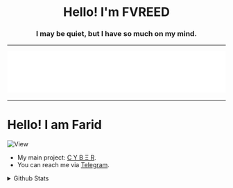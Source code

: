 <h1 align="center">Hello! I'm FVREED</h1>
<h3 align="center">I may be quiet, but I have so much on my mind.</h3>

----

<p align="center">
  <img src="your_cool_intro.gif" alt="FaridDadashzade" />
</p>

----

# Hello! I am Farid

![View](https://komarev.com/ghpvc/?username=fariddadashzade&color=565f89&custom_title=Izlenme&style=flat)

- My main project: [C Y B Ξ R](https://github.com/FaridDadashzade/CyberUserBot).
- You can reach me via [Telegram](https://t.me/FVREED).

<details>
  <summary>Github Stats</summary>
  
<p align="center"><img src="https://github-readme-stats.vercel.app/api/top-langs?username=FaridDadashzade&&custom_title=İstifadə%20etdiyim%20dillər&show_icons=true&locale=en&layout=compact&theme=algolia" alt="FaridDadashzade" /> <img src="https://github-readme-stats.vercel.app/api?username=FaridDadashzade&show_icons=true&&custom_title=Github%20statistika%20&locale=en&theme=algolia" alt="FaridDadashzade" /></p>

</details>

